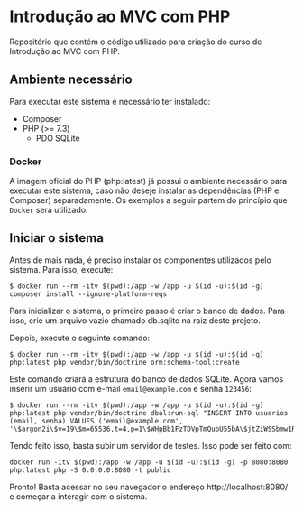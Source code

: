 # Introdução ao MVC com PHP

Repositório que contém o código utilizado para criação do curso de Introdução ao MVC com PHP.

## Ambiente necessário

Para executar este sistema é necessário ter instalado:

- Composer
- PHP (>= 7.3)
    - PDO SQLite

### Docker

A imagem oficial do PHP (php:latest) já possui o ambiente necessário para executar este sistema, caso não deseje instalar
as dependências (PHP e Composer) separadamente. Os exemplos a seguir partem do princípio que `Docker` será utilizado.

## Iniciar o sistema

Antes de mais nada, é preciso instalar os componentes utilizados pelo sistema. Para isso, execute:

```
$ docker run --rm -itv $(pwd):/app -w /app -u $(id -u):$(id -g) composer install --ignore-platform-reqs
```

Para inicializar o sistema, o primeiro passo é criar o banco de dados. Para isso, crie um arquivo vazio chamado db.sqlite
na raiz deste projeto.

Depois, execute o seguinte comando: 
```
$ docker run --rm -itv $(pwd):/app -w /app -u $(id -u):$(id -g) php:latest php vendor/bin/doctrine orm:schema-tool:create
```

Este comando criará a estrutura do banco de dados SQLite. Agora vamos inserir um usuário com e-mail `email@example.com` e senha `123456`:

```
$ docker run --rm -itv $(pwd):/app -w /app -u $(id -u):$(id -g) php:latest php vendor/bin/doctrine dbal:run-sql "INSERT INTO usuarios (email, senha) VALUES ('email@example.com', '\$argon2i\$v=19\$m=65536,t=4,p=1\$WHpBb1FzTDVpTmQubU55bA\$jtZiWSSbmw1Ru4tYEq1SzShrMu0ap2PjblRQRubNPgo');"
```

Tendo feito isso, basta subir um servidor de testes. Isso pode ser feito com:

```
docker run -itv $(pwd):/app -w /app -u $(id -u):$(id -g) -p 8080:8080 php:latest php -S 0.0.0.0:8080 -t public
```

Pronto! Basta acessar no seu navegador o endereço http://localhost:8080/ e começar a interagir com o sistema.